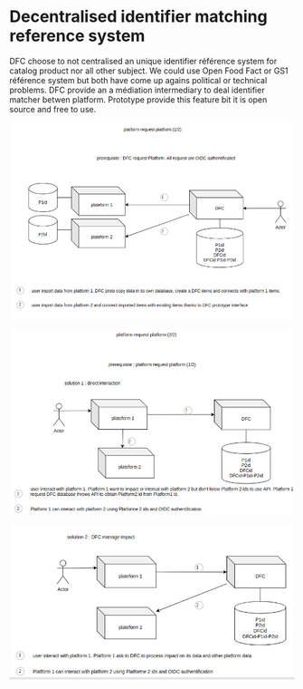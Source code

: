 # Decentralised identifier matching reference system

DFC choose to not centralised an unique identifier référence system for catalog product nor all other subject. We could use Open Food Fact or GS1 référence system but both have come up agains political or technical problems. DFC provide an a médiation intermediary to deal identifier matcher betwen platform. Prototype provide this feature bit it is open source and free to use.

![Build Decentralised identifier matching](../.gitbook/assets/selection_629.png)

![A platform use Decentralised identifier matching r&#xE9;f&#xE9;rence system to interoperate whit an other](../.gitbook/assets/selection_627.png)

![A platform claim impact of its item to all pltfomed managing equivalent item on others platform](../.gitbook/assets/selection_628.png)


